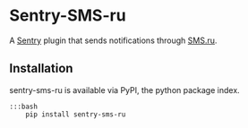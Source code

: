 Sentry-SMS-ru
=============
A [Sentry](https://www.getsentry.com/) plugin that sends notifications through [SMS.ru](https://sms.ru).

Installation
------------
sentry-sms-ru is available via PyPI, the python package index.

    :::bash
        pip install sentry-sms-ru
